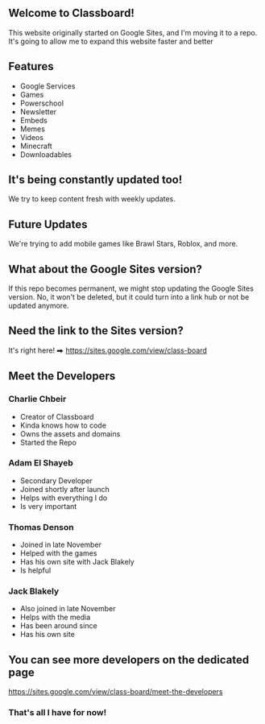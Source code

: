## Welcome to Classboard!
This website originally started on Google Sites, and I'm moving it to a repo.
It's going to allow me to expand this website faster and better

## Features
- Google Services
- Games
- Powerschool
- Newsletter
- Embeds
- Memes
- Videos
- Minecraft
- Downloadables

## It's being constantly updated too!
We try to keep content fresh with weekly updates.

## Future Updates
We're trying to add mobile games like Brawl Stars, Roblox, and more.

## What about the Google Sites version?
If this repo becomes permanent, we might stop updating the Google Sites version. No, it won't be deleted, but it could turn into a link hub or not be updated anymore.

## Need the link to the Sites version?
It's right here! ⮕ https://sites.google.com/view/class-board

## Meet the Developers

### Charlie Chbeir
- Creator of Classboard
- Kinda knows how to code
- Owns the assets and domains
- Started the Repo

### Adam El Shayeb
- Secondary Developer
- Joined shortly after launch
- Helps with everything I do
- Is very important

### Thomas Denson
- Joined in late November
- Helped with the games
- Has his own site with Jack Blakely
- Is helpful

### Jack Blakely
- Also joined in late November
- Helps with the media
- Has been around since
- Has his own site

## You can see more developers on the dedicated page
https://sites.google.com/view/class-board/meet-the-developers

### That's all I have for now!
